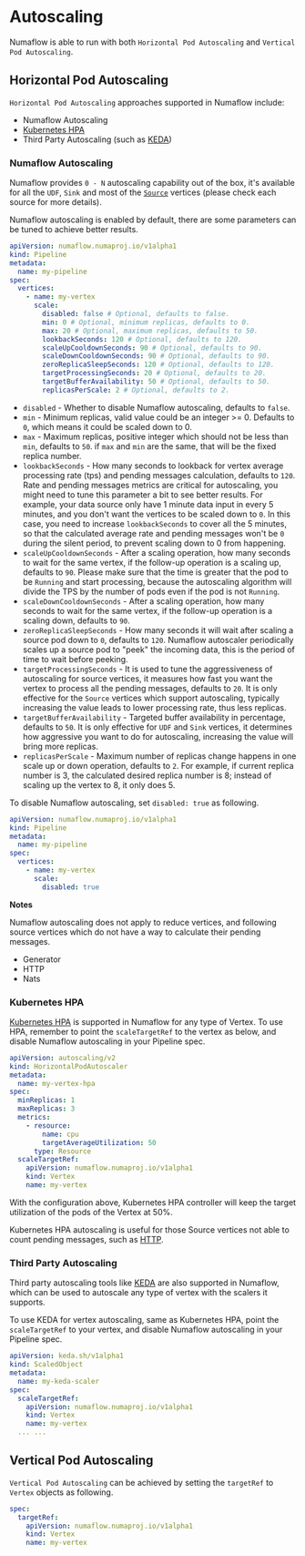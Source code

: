 # Autoscaling

Numaflow is able to run with both `Horizontal Pod Autoscaling` and `Vertical Pod Autoscaling`.

## Horizontal Pod Autoscaling

`Horizontal Pod Autoscaling` approaches supported in Numaflow include:

- Numaflow Autoscaling
- [Kubernetes HPA](https://kubernetes.io/docs/tasks/run-application/horizontal-pod-autoscale/)
- Third Party Autoscaling (such as [KEDA](https://keda.sh/))

### Numaflow Autoscaling

Numaflow provides `0 - N` autoscaling capability out of the box, it's available for all the `UDF`, `Sink` and most of
the [`Source`](../sources/overview.md) vertices (please check each source for more details).

Numaflow autoscaling is enabled by default, there are some parameters can be tuned to achieve better results.

```yaml
apiVersion: numaflow.numaproj.io/v1alpha1
kind: Pipeline
metadata:
  name: my-pipeline
spec:
  vertices:
    - name: my-vertex
      scale:
        disabled: false # Optional, defaults to false.
        min: 0 # Optional, minimum replicas, defaults to 0.
        max: 20 # Optional, maximum replicas, defaults to 50.
        lookbackSeconds: 120 # Optional, defaults to 120.
        scaleUpCooldownSeconds: 90 # Optional, defaults to 90.
        scaleDownCooldownSeconds: 90 # Optional, defaults to 90.
        zeroReplicaSleepSeconds: 120 # Optional, defaults to 120.
        targetProcessingSeconds: 20 # Optional, defaults to 20.
        targetBufferAvailability: 50 # Optional, defaults to 50.
        replicasPerScale: 2 # Optional, defaults to 2.
```

- `disabled` - Whether to disable Numaflow autoscaling, defaults to `false`.
- `min` - Minimum replicas, valid value could be an integer >= 0. Defaults to `0`, which means it could be scaled down to 0.
- `max` - Maximum replicas, positive integer which should not be less than `min`, defaults to `50`. if `max` and `min`
  are the same, that will be the fixed replica number.
- `lookbackSeconds` - How many seconds to lookback for vertex average processing rate (tps) and pending messages calculation,
  defaults to `120`. Rate and pending messages metrics are critical for autoscaling, you might need to tune this parameter
  a bit to see better results. For example, your data source only have 1 minute data input in every 5 minutes, and you
  don't want the vertices to be scaled down to `0`. In this case, you need to increase `lookbackSeconds` to cover all the
  5 minutes, so that the calculated average rate and pending messages won't be `0` during the silent period, to prevent
  scaling down to 0 from happening.
- `scaleUpCooldownSeconds` - After a scaling operation, how many seconds to wait for the same vertex, if the follow-up
  operation is a scaling up, defaults to `90`. Please make sure that the time is greater that the pod to be `Running` and
  start processing, because the autoscaling algorithm will divide the TPS by the number of pods even if the pod is not `Running`.
- `scaleDownCooldownSeconds` - After a scaling operation, how many seconds to wait for the same vertex, if the follow-up
  operation is a scaling down, defaults to `90`.
- `zeroReplicaSleepSeconds` - How many seconds it will wait after scaling a source pod down to `0`, defaults to `120`.
  Numaflow autoscaler periodically scales up a source pod to "peek" the incoming data, this is the period of time to wait before peeking.
- `targetProcessingSeconds` - It is used to tune the aggressiveness of autoscaling for source vertices, it measures how
  fast you want the vertex to process all the pending messages, defaults to `20`. It is only effective for the `Source` vertices which
  support autoscaling, typically increasing the value leads to lower processing rate, thus less replicas.
- `targetBufferAvailability` - Targeted buffer availability in percentage, defaults to `50`. It is only effective for `UDF`
  and `Sink` vertices, it determines how aggressive you want to do for autoscaling, increasing the value will bring more replicas.
- `replicasPerScale` - Maximum number of replicas change happens in one scale up or down operation, defaults to `2`. For
  example, if current replica number is 3, the calculated desired replica number is 8; instead of scaling up the vertex to 8, it only does 5.

To disable Numaflow autoscaling, set `disabled: true` as following.

```yaml
apiVersion: numaflow.numaproj.io/v1alpha1
kind: Pipeline
metadata:
  name: my-pipeline
spec:
  vertices:
    - name: my-vertex
      scale:
        disabled: true
```

**Notes**

Numaflow autoscaling does not apply to reduce vertices, and following source vertices which do not have a way to calculate their pending messages.

- Generator
- HTTP
- Nats

### Kubernetes HPA

[Kubernetes HPA](https://kubernetes.io/docs/tasks/run-application/horizontal-pod-autoscale/) is supported in Numaflow for any type of Vertex. To use HPA, remember to point the `scaleTargetRef` to the vertex as below, and disable Numaflow autoscaling in your Pipeline spec.

```yaml
apiVersion: autoscaling/v2
kind: HorizontalPodAutoscaler
metadata:
  name: my-vertex-hpa
spec:
  minReplicas: 1
  maxReplicas: 3
  metrics:
    - resource:
        name: cpu
        targetAverageUtilization: 50
      type: Resource
  scaleTargetRef:
    apiVersion: numaflow.numaproj.io/v1alpha1
    kind: Vertex
    name: my-vertex
```

With the configuration above, Kubernetes HPA controller will keep the target utilization of the pods of the Vertex at 50%.

Kubernetes HPA autoscaling is useful for those Source vertices not able to count pending messages, such as [HTTP](../sources/http.md).

### Third Party Autoscaling

Third party autoscaling tools like [KEDA](https://keda.sh/) are also supported in Numaflow, which can be used to autoscale any type of vertex with the scalers it supports.

To use KEDA for vertex autoscaling, same as Kubernetes HPA, point the `scaleTargetRef` to your vertex, and disable Numaflow autoscaling in your Pipeline spec.

```yaml
apiVersion: keda.sh/v1alpha1
kind: ScaledObject
metadata:
  name: my-keda-scaler
spec:
  scaleTargetRef:
    apiVersion: numaflow.numaproj.io/v1alpha1
    kind: Vertex
    name: my-vertex
  ... ...
```

## Vertical Pod Autoscaling

`Vertical Pod Autoscaling` can be achieved by setting the `targetRef` to `Vertex` objects as following.

```yaml
spec:
  targetRef:
    apiVersion: numaflow.numaproj.io/v1alpha1
    kind: Vertex
    name: my-vertex
```
